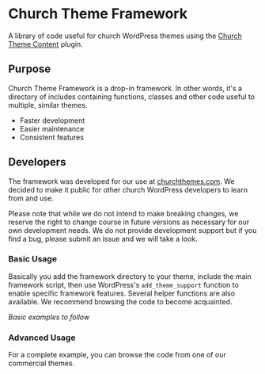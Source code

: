 Church Theme Framework
======================

A library of code useful for church WordPress themes using the [Church Theme Content](https://github.com/churchthemes/church-theme-content) plugin.

Purpose
-------

Church Theme Framework is a drop-in framework. In other words, it's a directory of includes containing functions, classes and other code useful to multiple, similar themes.

* Faster development
* Easier maintenance
* Consistent features

Developers
----------

The framework was developed for our use at [churchthemes.com](http://churchthemes.com). We decided to make it public for other church WordPress developers to learn from and use.

Please note that while we do not intend to make breaking changes, we reserve the right to change course in future versions as necessary for our own development needs. We do not provide development support but if you find a bug, please submit an issue and we will take a look.

### Basic Usage

Basically you add the framework directory to your theme, include the main framework script, then use WordPress's ``add_theme_support`` function to enable specific framework features. Several helper functions are also available. We recommend browsing the code to become acquainted.

*Basic examples to follow*

### Advanced Usage

For a complete example, you can browse the code from one of our commercial themes.
